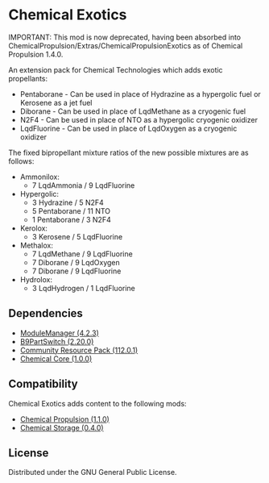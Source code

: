 # Chemical Exotics
IMPORTANT: This mod is now deprecated, having been absorbed into ChemicalPropulsion/Extras/ChemicalPropulsionExotics as of Chemical Propulsion 1.4.0.

An extension pack for Chemical Technologies which adds exotic propellants:
- Pentaborane - Can be used in place of Hydrazine as a hypergolic fuel or Kerosene as a jet fuel
- Diborane - Can be used in place of LqdMethane as a cryogenic fuel
- N2F4 - Can be used in place of NTO as a hypergolic cryogenic oxidizer
- LqdFluorine - Can be used in place of LqdOxygen as a cryogenic oxidizer

The fixed bipropellant mixture ratios of the new possible mixtures are as follows:
- Ammonilox:
  - 7 LqdAmmonia / 9 LqdFluorine
- Hypergolic:
  - 3 Hydrazine / 5 N2F4
  - 5 Pentaborane / 11 NTO
  - 1 Pentaborane / 3 N2F4
- Kerolox:
  - 3 Kerosene / 5 LqdFluorine
- Methalox:
  - 7 LqdMethane / 9 LqdFluorine
  - 7 Diborane / 9 LqdOxygen
  - 7 Diborane / 9 LqdFluorine
- Hydrolox:
  - 3 LqdHydrogen / 1 LqdFluorine

## Dependencies
- [ModuleManager (4.2.3)](https://github.com/sarbian/ModuleManager)
- [B9PartSwitch (2.20.0)](https://github.com/blowfishpro/B9PartSwitch)
- [Community Resource Pack (112.0.1)](https://github.com/UmbraSpaceIndustries/CommunityResourcePack)
- [Chemical Core (1.0.0)](https://github.com/CharleRoger/ChemicalCore)

## Compatibility
Chemical Exotics adds content to the following mods:
- [Chemical Propulsion (1.1.0)](https://github.com/CharleRoger/ChemicalPropulsion)
- [Chemical Storage (0.4.0)](https://github.com/CharleRoger/ChemicalStorage)

## License
Distributed under the GNU General Public License.
